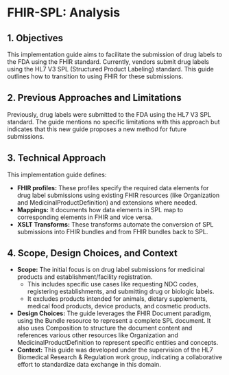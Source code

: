 # FHIR-SPL: Analysis

## 1. Objectives 

This implementation guide aims to facilitate the submission of drug labels to the FDA using the FHIR standard. Currently, vendors submit drug labels using the HL7 V3 SPL (Structured Product Labeling) standard. This guide outlines how to transition to using FHIR for these submissions.

## 2. Previous Approaches and Limitations

Previously, drug labels were submitted to the FDA using the HL7 V3 SPL standard.  The guide mentions no specific limitations with this approach but indicates that this new guide proposes a new method for future submissions.

## 3. Technical Approach

This implementation guide defines:

* **FHIR profiles:** These profiles specify the required data elements for drug label submissions using existing FHIR resources (like Organization and MedicinalProductDefinition) and extensions where needed.
* **Mappings:** It documents how data elements in SPL map to corresponding elements in FHIR and vice versa.
* **XSLT Transforms:** These transforms automate the conversion of SPL submissions into FHIR bundles and from FHIR bundles back to SPL.

## 4. Scope, Design Choices, and Context

* **Scope:** The initial focus is on drug label submissions for medicinal products and establishment/facility registration.  
    * This includes specific use cases like requesting NDC codes, registering establishments, and submitting drug or biologic labels.  
    * It excludes products intended for animals, dietary supplements, medical food products, device products, and cosmetic products.
* **Design Choices:** The guide leverages the FHIR Document paradigm, using the Bundle resource to represent a complete SPL document. It also uses Composition to structure the document content and references various other resources like Organization and MedicinalProductDefinition to represent specific entities and concepts. 
* **Context:** This guide was developed under the supervision of the HL7 Biomedical Research & Regulation work group, indicating a collaborative effort to standardize data exchange in this domain. 
